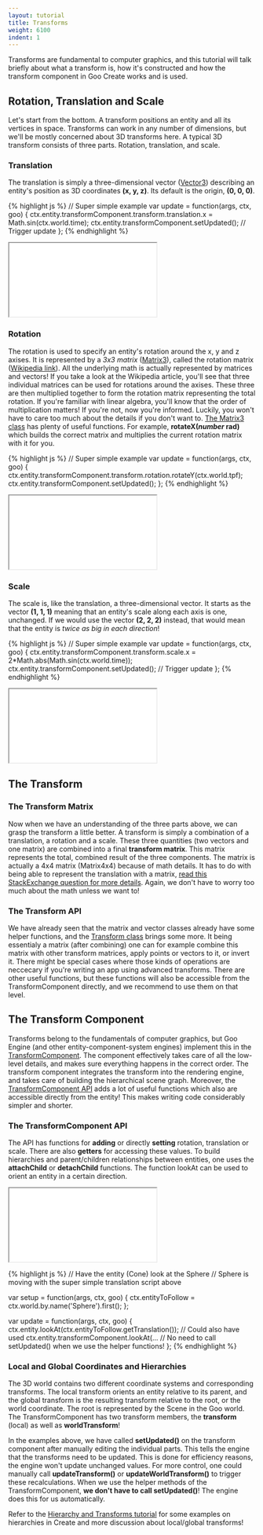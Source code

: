 ```yaml
---
layout: tutorial
title: Transforms
weight: 6100
indent: 1
---
```

Transforms are fundamental to computer graphics, and this tutorial will talk briefly about what a transform is, how it's constructed and how the transform component in Goo Create works and is used.

## Rotation, Translation and Scale

Let's start from the bottom. A transform positions an entity and all its vertices in space. Transforms can work in any number of dimensions, but we'll be mostly concerned about 3D transforms here. A typical 3D transform consists of three parts. Rotation, translation, and scale.

### Translation

The translation is simply a three-dimensional vector ([Vector3](http://code.gooengine.com/latest/docs/index.html?c=Vector3)) describing an entity's position as 3D coordinates **(x, y, z)**. Its default is the origin, **(0, 0, 0)**.

{% highlight js %}
// Super simple example
var update = function(args, ctx, goo) {
	ctx.entity.transformComponent.transform.translation.x = Math.sin(ctx.world.time);
 	ctx.entity.transformComponent.setUpdated(); // Trigger update
};
{% endhighlight %}

<iframe src="//goote.ch/f8d0392727657e78d65a60e0931c2e95cacf896a/"></iframe>

### Rotation

The rotation is used to specify an entity's rotation around the x, y and z axises. It is represented by a _3x3 matrix_ ([Matrix3](http://code.gooengine.com/latest/docs/index.html?c=Matrix3)), called the rotation matrix ([Wikipedia link](http://en.wikipedia.org/wiki/Rotation_matrix#In_three_dimensions)). All the underlying math is actually represented by matrices and vectors! If you take a look at the Wikipedia article, you'll see that three individual matrices can be used for rotations around the axises. These three are then multiplied together to form the rotation matrix representing the total rotation. If you're familiar with linear algebra, you'll know that the order of multiplication matters! If you're not, now you're informed. Luckily, you won't have to care too much about the details if you don't want to. [The Matrix3 class](http://code.gooengine.com/latest/docs/index.html?c=Matrix3) has plenty of useful functions. For example, **rotateX(_number_ rad)** which builds the correct matrix and multiplies the current rotation matrix with it for you.

{% highlight js %}
// Super simple example
var update = function(args, ctx, goo) {
	ctx.entity.transformComponent.transform.rotation.rotateY(ctx.world.tpf);
	ctx.entity.transformComponent.setUpdated();
};
{% endhighlight %}

<iframe src="//goote.ch/61d1568b11d596370b34a3dbd4e97c680d050e01/"></iframe>

### Scale

The scale is, like the translation, a three-dimensional vector. It starts as the vector **(1, 1, 1)** meaning that an entity's scale along each axis is one, unchanged. If we would use the vector **(2, 2, 2)** instead, that would mean that the entity is _twice as big in each direction_!

{% highlight js %}
// Super simple example
var update = function(args, ctx, goo) {
    ctx.entity.transformComponent.transform.scale.x = 2*Math.abs(Math.sin(ctx.world.time));
    ctx.entity.transformComponent.setUpdated(); // Trigger update
};
{% endhighlight %}

<iframe src="//goote.ch/853e0744b31b6fd66ddd1a18d709439710aa0a64/"></iframe>

## The Transform

### The Transform Matrix

Now when we have an understanding of the three parts above, we can grasp the transform a little better. A transform is simply a combination of a translation, a rotation and a scale. These three quantities (two vectors and one matrix) are combined into a final **transform matrix**. This matrix represents the total, combined result of the three components. The matrix is actually a 4x4 matrix (Matrix4x4) because of math details. It has to do with being able to represent the translation with a matrix, [read this StackExchange question for more details](http://math.stackexchange.com/questions/336/why-are-3d-transformation-matrices-4-times-4-instead-of-3-times-3). Again, we don't have to worry too much about the math unless we want to!

### The Transform API

We have already seen that the matrix and vector classes already have some helper functions, and the [Transform class](http://code.gooengine.com/latest/docs/index.html?c=Transform) brings some more. It being essentialy a matrix (after combining) one can for example combine this matrix with other transform matrices, apply points or vectors to it, or invert it. There might be special cases where those kinds of operations are neccecary if you're writing an app using advanced transforms. There are other useful functions, but these functions will also be accessible from the TransformComponent directly, and we recommend to use them on that level.

## The Transform Component

Transforms belong to the fundamentals of computer graphics, but Goo Engine (and other entity-component-system engines) implement this in the [TransformComponent](http://code.gooengine.com/latest/docs/index.html?c=TransformComponent). The component effectively takes care of all the low-level details, and makes sure everything happens in the correct order. The transform component integrates the transform into the rendering engine, and takes care of building the hierarchical scene graph. Moreover, the [TransformComponent API](http://code.gooengine.com/latest/docs/index.html?c=TransformComponent) adds a lot of useful functions which also are accessible directly from the entity! This makes writing code considerably simpler and shorter.

### The TransformComponent API

The API has functions for **adding** or directly **setting** rotation, translation or scale. There are also **getters** for accessing these values. To build hierarchies and parent/children relationships between entities, one uses the **attachChild** or **detachChild** functions. The function lookAt can be used to orient an entity in a certain direction.

<iframe src="//goote.ch/1107233399a27f819dd36d3e10abf2088e1717c8/"></iframe>

{% highlight js %}
// Have the entity (Cone) look at the Sphere
// Sphere is moving with the super simple translation script above

var setup = function(args, ctx, goo) {
	ctx.entityToFollow = ctx.world.by.name('Sphere').first();
};

var update = function(args, ctx, goo) {
	ctx.entity.lookAt(ctx.entityToFollow.getTranslation());
	// Could also have used ctx.entity.transformComponent.lookAt(...
	// No need to call setUpdated() when we use the helper functions!
};
{% endhighlight %}

### Local and Global Coordinates and Hierarchies

The 3D world contains two different coordinate systems and corresponding transforms. The local transform orients an entity relative to its parent, and the global transform is the resulting transform relative to the root, or the world coordinate. The root is represented by the Scene in the Goo world. The TransformComponent has two transform members, the **transform** (local) as well as **worldTransform**!  

In the examples above, we have called **setUpdated()** on the transform component after manually editing the individual parts. This tells the engine that the transforms need to be updated. This is done for efficiency reasons, the engine won't update unchanged values. For more control, one could manually call **updateTransform()** or **updateWorldTransform()** to trigger these recalculations. When we use the helper methods of the TransformComponent, **we don't have to call setUpdated()**! The engine does this for us automatically.  

Refer to the [Hierarchy and Transforms tutorial](http://goolabs.wpengine.com/learn/the-hierachy-and-transforms/ "The Hierarchy and Transforms") for some examples on hierarchies in Create and more discussion about local/global transforms!